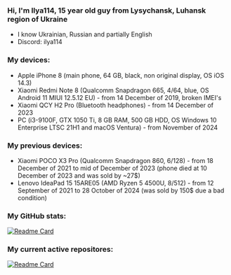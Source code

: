 ### Hi, I'm Ilya114, 15 year old guy from Lysychansk, Luhansk region of Ukraine 

- I know Ukrainian, Russian and partially English
- Discord: ilya114

### My devices:
- Apple iPhone 8 (main phone, 64 GB, black, non original display, OS iOS 14.3)
- Xiaomi Redmi Note 8 (Qualcomm Snapdragon 665, 4/64, blue, OS Android 11 MIUI 12.5.12 EU) - from 14 December of 2019, broken IMEI's
- Xiaomi QCY H2 Pro (Bluetooth headphones) - from 14 December of 2023
- PC (i3-9100F, GTX 1050 Ti, 8 GB RAM, 500 GB HDD, OS Windows 10 Enterprise LTSC 21H1 and macOS Ventura) - from November of 2024

### My previous devices:
- Xiaomi POCO X3 Pro (Qualcomm Snapdragon 860, 6/128) - from 18 December of 2021 to mid of December of 2023 (phone died at 10 December of 2023 and was sold by ~27$)
- Lenovo IdeaPad 15 15ARE05 (AMD Ryzen 5 4500U, 8/512) - from 12 September of 2021 to 28 October of 2024 (was sold by 150$ due a bad condition)

### My GitHub stats:
[![Readme Card](https://github-readme-stats.vercel.app/api?username=Ilya114&theme=dark&border_color=FFFFFF&show_icons=true&hide_title=true)](https://github.com/anuraghazra/github-readme-stats)

### My current active repositores:
[![Readme Card](https://github-readme-stats.vercel.app/api/pin?username=Ilya114&repo=Box64Droid&theme=dark&border_color=FFFFFF)](https://github.com/Ilya114/Box64Droid)
